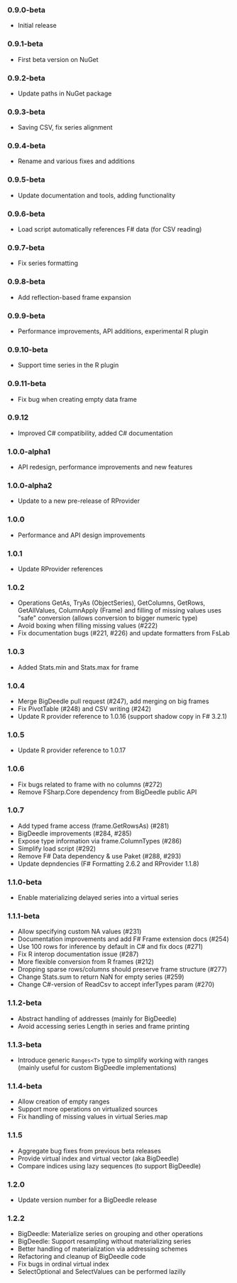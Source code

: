 ### 0.9.0-beta
 * Initial release

### 0.9.1-beta
 * First beta version on NuGet

### 0.9.2-beta
 * Update paths in NuGet package

### 0.9.3-beta
 * Saving CSV, fix series alignment

### 0.9.4-beta
 * Rename and various fixes and additions

### 0.9.5-beta
 * Update documentation and tools, adding functionality

### 0.9.6-beta
 * Load script automatically references F# data (for CSV reading)

### 0.9.7-beta
 * Fix series formatting

### 0.9.8-beta
 * Add reflection-based frame expansion

### 0.9.9-beta
 * Performance improvements, API additions, experimental R plugin

### 0.9.10-beta
 * Support time series in the R plugin

### 0.9.11-beta
 * Fix bug when creating empty data frame

### 0.9.12
 * Improved C# compatibility, added C# documentation

### 1.0.0-alpha1
 * API redesign, performance improvements and new features

### 1.0.0-alpha2
 * Update to a new pre-release of RProvider

### 1.0.0
 * Performance and API design improvements

### 1.0.1
 * Update RProvider references

### 1.0.2
 * Operations GetAs, TryAs (ObjectSeries), GetColumns, GetRows, GetAllValues, ColumnApply (Frame)
   and filling of missing values uses "safe" conversion (allows conversion to bigger numeric type)
 * Avoid boxing when filling missing values (#222)
 * Fix documentation bugs (#221, #226) and update formatters from FsLab

### 1.0.3
 * Added Stats.min and Stats.max for frame

### 1.0.4
 * Merge BigDeedle pull request (#247), add merging on big frames
 * Fix PivotTable (#248) and CSV writing (#242)
 * Update R provider reference to 1.0.16 (support shadow copy in F# 3.2.1)

### 1.0.5
 * Update R provider reference to 1.0.17

### 1.0.6
 * Fix bugs related to frame with no columns (#272)
 * Remove FSharp.Core dependency from BigDeedle public API

### 1.0.7
 * Add typed frame access (frame.GetRowsAs<T>) (#281)
 * BigDeedle improvements (#284, #285)
 * Expose type information via frame.ColumnTypes (#286)
 * Simplify load script (#292)
 * Remove F# Data dependency & use Paket (#288, #293)
 * Update depndencies (F# Formatting 2.6.2 and RProvider 1.1.8)

### 1.1.0-beta
 * Enable materializing delayed series into a virtual series

### 1.1.1-beta
 * Allow specifying custom NA values (#231)
 * Documentation improvements and add F# Frame extension docs (#254)
 * Use 100 rows for inference by default in C# and fix docs (#271)
 * Fix R interop documentation issue (#287)
 * More flexible conversion from R frames (#212)
 * Dropping sparse rows/columns should preserve frame structure (#277)
 * Change Stats.sum to return NaN for empty series (#259)
 * Change C#-version of ReadCsv to accept inferTypes param (#270)

### 1.1.2-beta
 * Abstract handling of addresses (mainly for BigDeedle)
 * Avoid accessing series Length in series and frame printing

### 1.1.3-beta
 * Introduce generic `Ranges<T>` type to simplify working with ranges
   (mainly useful for custom BigDeedle implementations)

### 1.1.4-beta
 * Allow creation of empty ranges
 * Support more operations on virtualized sources
 * Fix handling of missing values in virtual Series.map

### 1.1.5
 * Aggregate bug fixes from previous beta releases
 * Provide virtual index and virtual vector (aka BigDeedle)
 * Compare indices using lazy sequences (to support BigDeedle)

### 1.2.0
 * Update version number for a BigDeedle release

### 1.2.2
 * BigDeedle: Materialize series on grouping and other operations
 * BigDeedle: Support resampling without materializing series
 * Better handling of materialization via addressing schemes
 * Refactoring and cleanup of BigDeedle code
 * Fix bugs in ordinal virtual index
 * SelectOptional and SelectValues can be performed lazilly
